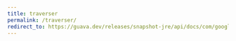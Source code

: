 ```yaml
---
title: traverser
permalink: /traverser/
redirect_to: https://guava.dev/releases/snapshot-jre/api/docs/com/google/common/graph/Traverser.html
---
```

